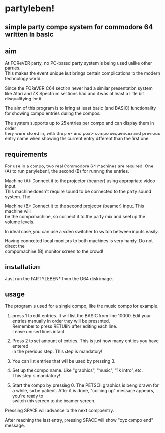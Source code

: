 # partyleben!
## simple party compo system for commodore 64 written in basic

## aim
At FOReVER party, no PC-based party system is being used unlike other parties.  
This makes the event unique but brings certain complications to the modern technology
world.

Since the FOReVER C64 section never had a similar presentation system like Atari
and ZX Spectrum sections had and it was at least a little bit disqualifying for it.

The aim of this program is to bring at least basic (and BASIC) functionailty  
for showing compo entries during the compos.  

The system supports up to 25 entries per compo and can display them in order  
they were stored in, with the pre- and post- compo sequences and previous  
entry name when showing the current entry different than the first one.

## requirements
For use in a compo, two real Commodore 64 machines are required. One (A) to run
partyleben!, the second (B) for running the entries.

Machine (A): Connect it to the projector (beamer) using appropriate video input.  
This machine doesn't require sound to be connected to the party sound system. The

Machine (B): Connect it to the second projector (beamer) input. This machine will  
be the compomachine, so connect it to the party mix and seet up the volume levels.

In ideal case, you can use a video switcher to switch between inputs easily.

Having connected local monitors to both machines is very handy. Do not direct the  
compomachine (B) monitor screen to the crowd!

## installation
Just run the PARTYLEBEN* from the D64 disk image.

## usage
The program is used for a single compo, like the music compo for example.  
1. press 1 to edit entries. It will list the BASIC from line 10000.
Edit your entries manually in order they will be presented.  
Remember to press RETURN after editing each line.  
Leave unused lines intact.

2. Press 2 to set amount of entries. This is just how many entries you have entered  
in the previous step. This step is mandatory!

3. You can list entries that will be used by pressing 3.

4. Set up the compo name. Like "graphics", "music", "1k intro", etc.  
This step is mandatory!

0. Start the compo by pressing 0. The PETSCII graphics is being drawn for a while,
so be patient. After it is done, "coming up" message appears, you're ready to  
switch this screen to the beamer screen.

Pressing SPACE will advance to the next compoentry.

After reaching the last entry, pressing SPACE will show "xyz compo end" message.

